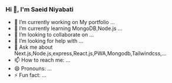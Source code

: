 ### Hi 👋, I'm Saeid Niyabati


- 🔭 I’m currently working on My portfolio ...
- 🌱 I’m currently learning MongoDB,Node.js ...
- 👯 I’m looking to collaborate on ...
- 🤔 I’m looking for help with ...
- 💬 Ask me about Next.js,Node.js,express,React.js,PWA,Mongodb,Tailwindcss,...
- 📫 How to reach me: ...
- 😄 Pronouns: ...
- ⚡ Fun fact: ...

